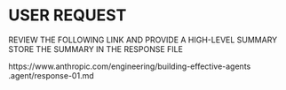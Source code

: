 # USER REQUEST

REVIEW THE FOLLOWING LINK AND PROVIDE A HIGH-LEVEL SUMMARY
STORE THE SUMMARY IN THE RESPONSE FILE

<LINK>https://www.anthropic.com/engineering/building-effective-agents</LINK>
<RESPONSE-FILE>.agent/response-01.md</RESPONSE-FILE>